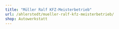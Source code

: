 ```yaml
---
title: "Müller Ralf KFZ-Meisterbetrieb"
url: /ahlerstedt/mueller-ralf-kfz-meisterbetrieb/
shop: Autowerkstatt
---
```

